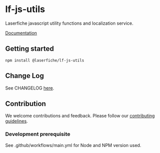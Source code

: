 # lf-js-utils

Laserfiche javascript utility functions and localization service.

[Documentation](https://developer.laserfiche.com)

## Getting started

`npm install @laserfiche/lf-js-utils`

## Change Log

See CHANGELOG [here](https://github.com/Laserfiche/lf-js-utils/blob/4.x/CHANGELOG.md).

## Contribution

We welcome contributions and feedback. Please follow our [contributing guidelines](./CONTRIBUTING.md).

### Development prerequisite

See .github/workflows/main.yml for Node and NPM version used.
